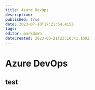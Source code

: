 ```yaml
---
title: Azure DevOps
description: 
published: true
date: 2023-07-10T17:21:54.415Z
tags: 
editor: markdown
dateCreated: 2023-06-21T23:10:41.160Z
---
```


# Azure DevOps

## test